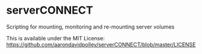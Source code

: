 # serverCONNECT

Scripting for mounting, monitoring and re-mounting server volumes

This is available under the MIT License: https://github.com/aarondavidpolley/serverCONNECT/blob/master/LICENSE
